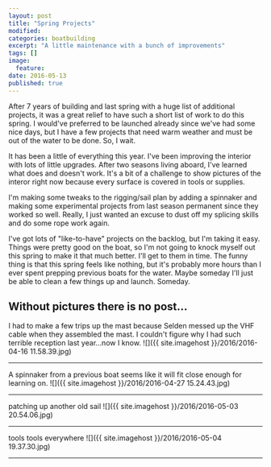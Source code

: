 ```yaml
---
layout: post
title: "Spring Projects"
modified:
categories: boatbuilding
excerpt: "A little maintenance with a bunch of improvements"
tags: []
image:
  feature:
date: 2016-05-13
published: true
---
```


After 7 years of building and last spring with a huge list of additional projects, it was a great relief to have such a short list of work to do this spring. I would've preferred to be launched already since we've had some nice days, but I have a few projects that need warm weather and must be out of the water to be done. So, I wait. 

It has been a little of everything this year. I've been improving the interior with lots of little upgrades. After two seasons living aboard, I've learned what does and doesn't work. It's a bit of a challenge to show pictures of the interor right now because every surface is covered in tools or supplies.

I'm making some tweaks to the rigging/sail plan by adding a spinnaker and making some experimental projects from last season permanent since they worked so well. Really, I just wanted an excuse to dust off my splicing skills and do some rope work again.

I've got lots of "like-to-have" projects on the backlog, but I'm taking it easy. Things were pretty good on the boat, so I'm not going to knock myself out this spring to make it that much better. I'll get to them in time. The funny thing is that this spring feels like nothing, but it's probably more hours than I ever spent prepping previous boats for the water. Maybe someday I'll just be able to clean a few things up and launch. Someday. 

Without pictures there is no post...
----------

I had to make a few trips up the mast because Selden messed up the VHF cable when they assembled the mast. I couldn't figure why I had such terrible reception last year...now I know.
![]({{ site.imagehost }}/2016/2016-04-16 11.58.39.jpg)

---------

A spinnaker from a previous boat seems like it will fit close enough for learning on.
![]({{ site.imagehost }}/2016/2016-04-27 15.24.43.jpg)

---------

patching up another old sail
![]({{ site.imagehost }}/2016/2016-05-03 20.54.06.jpg)

---------

tools tools everywhere
![]({{ site.imagehost }}/2016/2016-05-04 19.37.30.jpg)




   

-----